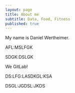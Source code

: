 ```yaml
---
layout: page
title: About me
subtitle: Data, Food, Fitness 
published: true
---
```


My name is Daniel Wertheimer.

AFL:MSLFGK

SDGK:DSLGK

We <i class="fas fa-heart" aria-hidden="true" style="color:#c7254e"></i> GitLab!

DS:LFG:LASDKGL:KSA




DSGL:JGDSL:JKDS

